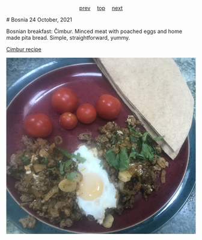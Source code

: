 <span><p align=center>
[prev](bolivia.md)&emsp;
[top](../index.md)&emsp;
[next](botswana.md)
</p></span>
# Bosnia
24 October, 2021


Bosnian breakfast: C&#780;imbur. Minced meat with poached eggs and
home made pita bread. Simple, straightforward, yummy.

[Cimbur recipe](https://www.all-thats-jas.com/meat-eggs-recipe-cimbur)

![Bosnian breakfast](images/bosnia.jpeg)